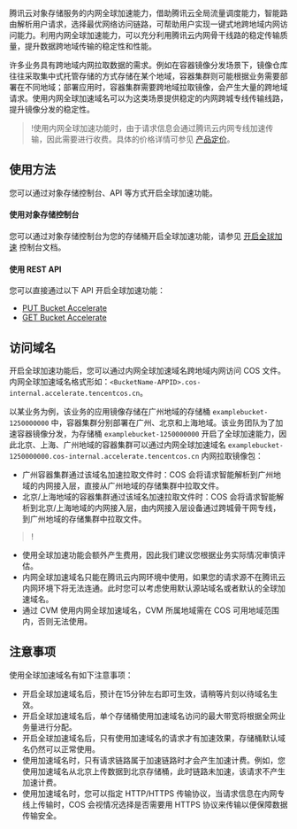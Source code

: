 腾讯云对象存储服务的内网全球加速能力，借助腾讯云全局流量调度能力，智能路由解析用户请求，选择最优网络访问链路，可帮助用户实现一键式地跨地域内网访问能力。利用内网全球加速能力，可以充分利用腾讯云内网骨干线路的稳定传输质量，提升数据跨地域传输的稳定性和性能。

许多业务具有跨地域内网拉取数据的需求。例如在容器镜像分发场景下，镜像仓库往往采取集中式托管存储的方式存储在某个地域，容器集群则可能根据业务需要部署在不同地域；部署应用时，容器集群需要跨地域拉取镜像，会产生大量的跨地域请求。使用内网全球加速域名可以为这类场景提供稳定的内网跨城专线传输线路，提升镜像分发的稳定性。

>!使用内网全球加速功能时，由于请求信息会通过腾讯云内网专线加速传输，因此需要进行收费。具体的价格详情可参见 [产品定价](https://buy.cloud.tencent.com/price/cos)。

## 使用方法

您可以通过对象存储控制台、API 等方式开启全球加速功能。

#### 使用对象存储控制台

您可以通过对象存储控制台为您的存储桶开启全球加速功能，请参见 [开启全球加速]() 控制台文档。

#### 使用 REST API

您可以直接通过以下 API 开启全球加速功能：

- [PUT Bucket Accelerate](https://cloud.tencent.com/document/product/436/38869)
- [GET Bucket Accelerate](https://cloud.tencent.com/document/product/436/38868)

## 访问域名

开启全球加速功能后，您可以通过内网全球加速域名跨地域内网访问 COS 文件。内网全球加速域名格式形如：`<BucketName-APPID>.cos-internal.accelerate.tencentcos.cn`。

以某业务为例，该业务的应用镜像存储在广州地域的存储桶 `examplebucket-1250000000` 中，容器集群分别部署在广州、北京和上海地域。该业务团队为了加速容器镜像分发，为存储桶 `examplebucket-1250000000` 开启了全球加速能力，因此北京、上海、广州地域的容器集群可以通过内网全球加速域名 `examplebucket-1250000000.cos-internal.accelerate.tencentcos.cn` 内网拉取镜像包：

- 广州容器集群通过该域名加速拉取文件时：COS 会将请求智能解析到广州地域的内网接入层，直接从广州地域的存储集群中拉取文件。
- 北京/上海地域的容器集群通过该域名加速拉取文件时：COS 会将请求智能解析到北京/上海地域的内网接入层，由内网接入层设备通过跨城骨干网专线，到广州地域的存储集群中拉取文件。

>!
- 使用全球加速功能会额外产生费用，因此我们建议您根据业务实际情况审慎评估。
- 内网全球加速域名只能在腾讯云内网环境中使用，如果您的请求源不在腾讯云内网环境下将无法连通。此时您可以考虑使用默认源站域名或者默认的全球加速域名。
- 通过 CVM 使用内网全球加速域名，CVM 所属地域需在 COS 可用地域范围内，否则无法使用。

## 注意事项

使用全球加速域名有如下注意事项：

- 开启全球加速域名后，预计在15分钟左右即可生效，请稍等片刻以待域名生效。
- 开启全球加速域名后，单个存储桶使用加速域名访问的最大带宽将根据全网业务量进行分配。
- 开启全球加速域名后，只有使用加速域名的请求才有加速效果，存储桶默认域名仍然可以正常使用。
- 使用加速域名时，只有请求链路属于加速链路时才会产生加速计费。例如，您使用加速域名从北京上传数据到北京存储桶，此时链路未加速，该请求不产生加速计费。
- 使用加速域名时，您可以指定 HTTP/HTTPS 传输协议，当请求信息在内网专线上传输时，COS 会视情况选择是否需要用 HTTPS 协议来传输以便保障数据传输安全。

